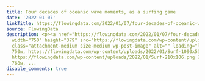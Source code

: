 ```yaml
---
title: Four decades of oceanic wave moments, as a surfing game
date: '2022-01-07'
linkTitle: https://flowingdata.com/2022/01/07/four-decades-of-oceanic-wave-moments-as-a-surfing-game/
source: FlowingData
description: <p><a href="https://flowingdata.com/2022/01/07/four-decades-of-oceanic-wave-moments-as-a-surfing-game/"><img
  width="750" height="379" src="https://flowingdata.com/wp-content/uploads/2022/01/Surf-750x379.png"
  class="attachment-medium size-medium wp-post-image" alt="" loading="lazy" srcset="https://flowingdata.com/wp-content/uploads/2022/01/Surf-750x379.png
  750w, https://flowingdata.com/wp-content/uploads/2022/01/Surf-1090x551.png 1090w,
  https://flowingdata.com/wp-content/uploads/2022/01/Surf-210x106.png 210w, https://flowingdata.com/wp-content/uploads/2022/01/Surf-768x388.png
  768w, ...
disable_comments: true
---
```

<p><a href="https://flowingdata.com/2022/01/07/four-decades-of-oceanic-wave-moments-as-a-surfing-game/"><img width="750" height="379" src="https://flowingdata.com/wp-content/uploads/2022/01/Surf-750x379.png" class="attachment-medium size-medium wp-post-image" alt="" loading="lazy" srcset="https://flowingdata.com/wp-content/uploads/2022/01/Surf-750x379.png 750w, https://flowingdata.com/wp-content/uploads/2022/01/Surf-1090x551.png 1090w, https://flowingdata.com/wp-content/uploads/2022/01/Surf-210x106.png 210w, https://flowingdata.com/wp-content/uploads/2022/01/Surf-768x388.png 768w, ...